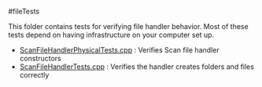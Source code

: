 #fileTests

This folder contains tests for verifying file handler behavior. Most of these tests
depend on having infrastructure on your computer set up.

* [ScanFileHandlerPhysicalTests.cpp](./ScanFileHandlerPhysicalTests.cpp) : Verifies Scan file handler constructors
* [ScanFileHandlerTests.cpp](./ScanFileHandlerTests.cpp) : Verifies the handler creates folders and files correctly
